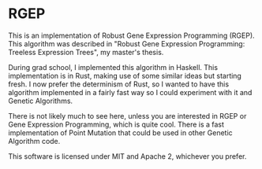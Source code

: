 # RGEP
This is an implementation of Robust Gene Expression Programming (RGEP). This algorithm
was described in "Robust Gene Expression Programming: Treeless Expression Trees", my
master's thesis.


During grad school, I implemented this algorithm in Haskell. This implementation
is in Rust, making use of some similar ideas but starting fresh. I now prefer the
determinism of Rust, so I wanted to have this algorithm implemented in a fairly
fast way so I could experiment with it and Genetic Algorithms.


There is not likely much to see here, unless you are interested in RGEP or
Gene Expression Programming, which is quite cool. There is a fast implementation
of Point Mutation that could be used in other Genetic Algorithm code.



This software is licensed under MIT and Apache 2, whichever you prefer.

